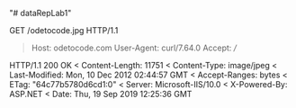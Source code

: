"# dataRepLab1" 

GET /odetocode.jpg HTTP/1.1
> Host: odetocode.com
> User-Agent: curl/7.64.0
> Accept: */*

HTTP/1.1 200 OK
< Content-Length: 11751
< Content-Type: image/jpeg
< Last-Modified: Mon, 10 Dec 2012 02:44:57 GMT
< Accept-Ranges: bytes
< ETag: "64c77b5780d6cd1:0"
< Server: Microsoft-IIS/10.0
< X-Powered-By: ASP.NET
< Date: Thu, 19 Sep 2019 12:25:36 GMT
